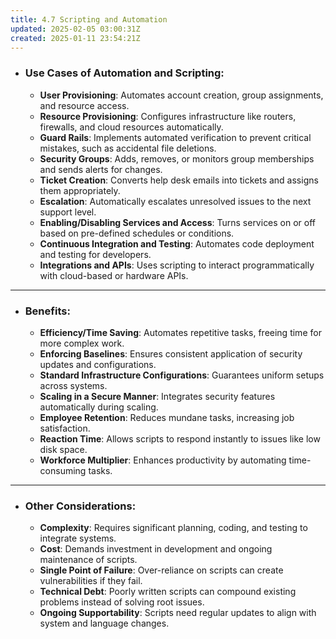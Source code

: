 ```yaml
---
title: 4.7 Scripting and Automation
updated: 2025-02-05 03:00:31Z
created: 2025-01-11 23:54:21Z
---
```


- ### **Use Cases of Automation and Scripting**:
    
    - **User Provisioning**: Automates account creation, group assignments, and resource access.
    - **Resource Provisioning**: Configures infrastructure like routers, firewalls, and cloud resources automatically.
    - **Guard Rails**: Implements automated verification to prevent critical mistakes, such as accidental file deletions.
    - **Security Groups**: Adds, removes, or monitors group memberships and sends alerts for changes.
    - **Ticket Creation**: Converts help desk emails into tickets and assigns them appropriately.
    - **Escalation**: Automatically escalates unresolved issues to the next support level.
    - **Enabling/Disabling Services and Access**: Turns services on or off based on pre-defined schedules or conditions.
    - **Continuous Integration and Testing**: Automates code deployment and testing for developers.
    - **Integrations and APIs**: Uses scripting to interact programmatically with cloud-based or hardware APIs.

* * *

- ### **Benefits**:
    
    - **Efficiency/Time Saving**: Automates repetitive tasks, freeing time for more complex work.
    - **Enforcing Baselines**: Ensures consistent application of security updates and configurations.
    - **Standard Infrastructure Configurations**: Guarantees uniform setups across systems.
    - **Scaling in a Secure Manner**: Integrates security features automatically during scaling.
    - **Employee Retention**: Reduces mundane tasks, increasing job satisfaction.
    - **Reaction Time**: Allows scripts to respond instantly to issues like low disk space.
    - **Workforce Multiplier**: Enhances productivity by automating time-consuming tasks.

* * *

- ### **Other Considerations**:
    
    - **Complexity**: Requires significant planning, coding, and testing to integrate systems.
    - **Cost**: Demands investment in development and ongoing maintenance of scripts.
    - **Single Point of Failure**: Over-reliance on scripts can create vulnerabilities if they fail.
    - **Technical Debt**: Poorly written scripts can compound existing problems instead of solving root issues.
    - **Ongoing Supportability**: Scripts need regular updates to align with system and language changes.

&nbsp;

&nbsp;
